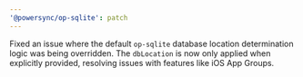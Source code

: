 ```yaml
---
'@powersync/op-sqlite': patch
---
```


Fixed an issue where the default `op-sqlite` database location determination logic was being overridden. The `dbLocation` is now only applied when explicitly provided, resolving issues with features like iOS App Groups.
